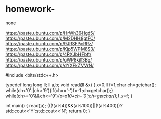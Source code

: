 # homework-
none

https://paste.ubuntu.com/p/HrWh36Hgd5/
https://paste.ubuntu.com/p/M2DHH8gtFC/
https://paste.ubuntu.com/p/9JRSFPcRRz/
https://paste.ubuntu.com/p/Kjp5WPM8S3/
https://paste.ubuntu.com/p/4RXJbHFbft/
https://paste.ubuntu.com/p/gWP8kjf3Bg/
https://paste.ubuntu.com/p/dYXFkZVVrN/


#include <bits/stdc++.h>
 
typedef long long ll;
ll a,b;
void read(ll &x)
{
	x=0;ll f=1;char ch=getchar();
 	while(ch<'0'||ch>'9'){if(ch=='-')f=-1;ch=getchar();}
 	while(ch>='0'&&ch<='9'){x=x*10+ch-'0';ch=getchar();}
 	x*=f;
}
 
int main()
{
	read(a);
	(((!(a%4))&&(a%100))||(!(a%400)))?std::cout<<'Y':std::cout<<'N';
	return 0;
}
